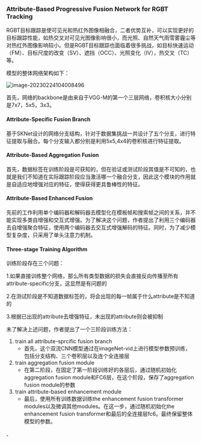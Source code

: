 ### Attribute-Based Progressive Fusion Network for RGBT Tracking



RGBT目标跟踪是使可见光和热红外图像相融合，二者优势互补，可以实现更好的目标跟踪性能，如热交叉对可见光图像影响很小，而光照、自然天气雨雪雾霾尘等对热红外图像影响较小。但是RGBT目标跟踪也面临着很多挑战，如目标快速运动（FM）、目标尺度的改变（SV）、遮挡（OCC）、光照变化（IV），热交叉（TC）等。

模型的整体网络架构如下：

![image-20230224104008496](E:\paper\paper_summary\image\image-APFnet.png)

首先，网络的backbone是由来自于VGG-M的第一个三层网络，卷积核大小分别是7x7，5x5，3x3。

#### Attribute-Specific Fusion Branch

基于SKNet设计的网络分支结构，针对于数据集挑战一共设计了五个分支，进行特征提取与融合。每个分支输入都分别是利用5x5,4x4的卷积核进行特征提取。

#### Attribute-Based Aggregation Fusion

首先，数据标签在训练阶段是可获知的，但在验证或测试阶段其值是不可知的，也就是我们不知道在实际跟踪阶段应当激活哪一个融合分支，因此这个模块的作用就是自适应地增强对应的特征，使得获得更具鲁棒性的特征。

#### Attribute-Based Enhanced Fusion

先前的工作利用单个编码器和解码器去模型化在模板帧和搜索帧之间的关系，并不能实现多类自增强和交互式增强。为了解决这个问题，作者提出了利用三个编码器去自增强聚合特征，使用两个编码器去交互式增强解码的特征。同时，为了减少模型复杂度，只采用了单头注意力机制。

#### Three-stage Training Algorithm

训练阶段存在三个问题：

1.如果直接训练整个网络，那么所有类型数据的损失会直接反向传播至所有attribute-specific分支，这显然是有问题的

2.在测试阶段是不知道数据标签的，将会出现的每一帧属于什么attribute是不知道的

3.根据已出现的attribute去增强特征，未出现的attribute则会被抑制

未了解决上述问题，作者提出了一个三阶段训练方法：

1. train all attribute-sprcific fusion branch
   - 首先，这个双流CNN模型通过在imageNet-vid上进行模型参数预训练，包括分支结构、三个卷积层以及连个全连接层
2. train aggregation fusion module
   - 在第二阶段，在固定了第一阶段训练好的各层后，通过随机初始化aggregation fusion module和FC6层，在这个阶段，保存了aggregation fusion module的参数
3. train attribute-based enhancement module
   - 最后，使用所有训练数据训练the enhancement fusion transformer modules以及微调其他modules。在这一步，通过随机初始化the enhancement fusion transformer和最后的全连接层fc6。最终保留整体模型的参数。



、